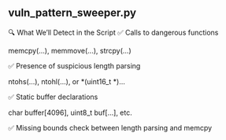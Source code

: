 vuln_pattern_sweeper.py
----------------------------------
🔍 What We’ll Detect in the Script
✅ Calls to dangerous functions

memcpy(...), memmove(...), strcpy(...)

✅ Presence of suspicious length parsing

ntohs(...), ntohl(...), or *(uint16_t *)...

✅ Static buffer declarations

char buffer[4096], uint8_t buf[...], etc.

✅ Missing bounds check between length parsing and memcpy
